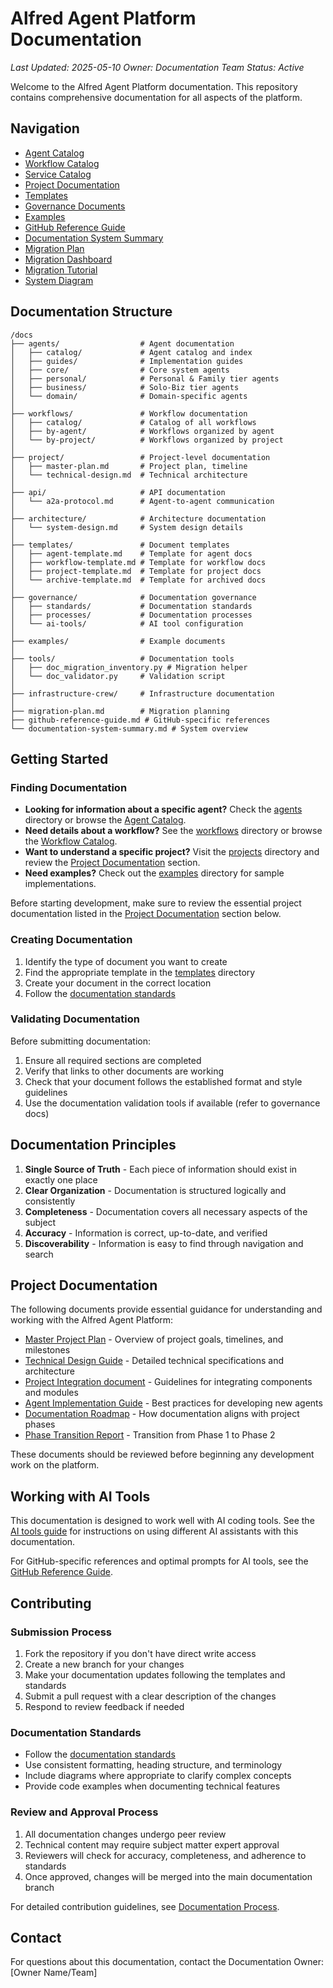 # Alfred Agent Platform Documentation

*Last Updated: 2025-05-10*
*Owner: Documentation Team*
*Status: Active*

Welcome to the Alfred Agent Platform documentation. This repository contains comprehensive documentation for all aspects of the platform.

## Navigation

- [Agent Catalog](./agents/catalog/agent-catalog.md)
- [Workflow Catalog](./workflows/catalog/workflow-catalog.md)
- [Service Catalog](./services/service-catalog.md)
- [Project Documentation](#project-documentation)
- [Templates](./templates)
- [Governance Documents](./governance)
- [Examples](./examples)
- [GitHub Reference Guide](./github-reference-guide.md)
- [Documentation System Summary](./documentation-system-summary.md)
- [Migration Plan](./migration-plan.md)
- [Migration Dashboard](./migration-dashboard.md)
- [Migration Tutorial](./governance/processes/documentation-migration-tutorial.md)
- [System Diagram](./system-diagram.md)

## Documentation Structure

```
/docs
├── agents/                  # Agent documentation
│   ├── catalog/             # Agent catalog and index
│   ├── guides/              # Implementation guides
│   ├── core/                # Core system agents
│   ├── personal/            # Personal & Family tier agents
│   ├── business/            # Solo-Biz tier agents
│   └── domain/              # Domain-specific agents
│
├── workflows/               # Workflow documentation
│   ├── catalog/             # Catalog of all workflows
│   ├── by-agent/            # Workflows organized by agent
│   └── by-project/          # Workflows organized by project
│
├── project/                 # Project-level documentation
│   ├── master-plan.md       # Project plan, timeline
│   └── technical-design.md  # Technical architecture
│
├── api/                     # API documentation
│   └── a2a-protocol.md      # Agent-to-agent communication
│
├── architecture/            # Architecture documentation
│   └── system-design.md     # System design details
│
├── templates/               # Document templates
│   ├── agent-template.md    # Template for agent docs
│   ├── workflow-template.md # Template for workflow docs
│   ├── project-template.md  # Template for project docs
│   └── archive-template.md  # Template for archived docs
│
├── governance/              # Documentation governance
│   ├── standards/           # Documentation standards
│   ├── processes/           # Documentation processes
│   └── ai-tools/            # AI tool configuration
│
├── examples/                # Example documents
│
├── tools/                   # Documentation tools
│   ├── doc_migration_inventory.py # Migration helper
│   └── doc_validator.py     # Validation script
│
├── infrastructure-crew/     # Infrastructure documentation
│
├── migration-plan.md        # Migration planning
├── github-reference-guide.md # GitHub-specific references
└── documentation-system-summary.md # System overview
```

## Getting Started

### Finding Documentation

- **Looking for information about a specific agent?** Check the [agents](./agents) directory or browse the [Agent Catalog](./agents/catalog/agent-catalog.md).
- **Need details about a workflow?** See the [workflows](./workflows) directory or browse the [Workflow Catalog](./workflows/catalog/workflow-catalog.md).
- **Want to understand a specific project?** Visit the [projects](./projects) directory and review the [Project Documentation](#project-documentation) section.
- **Need examples?** Check out the [examples](./examples) directory for sample implementations.

Before starting development, make sure to review the essential project documentation listed in the [Project Documentation](#project-documentation) section below.

### Creating Documentation

1. Identify the type of document you want to create
2. Find the appropriate template in the [templates](./templates) directory
3. Create your document in the correct location
4. Follow the [documentation standards](./governance/standards/documentation-standards.md)

### Validating Documentation

Before submitting documentation:
1. Ensure all required sections are completed
2. Verify that links to other documents are working
3. Check that your document follows the established format and style guidelines
4. Use the documentation validation tools if available (refer to governance docs)

## Documentation Principles

1. **Single Source of Truth** - Each piece of information should exist in exactly one place
2. **Clear Organization** - Documentation is structured logically and consistently
3. **Completeness** - Documentation covers all necessary aspects of the subject
4. **Accuracy** - Information is correct, up-to-date, and verified
5. **Discoverability** - Information is easy to find through navigation and search

## Project Documentation

The following documents provide essential guidance for understanding and working with the Alfred Agent Platform:

- [Master Project Plan](./project/master-plan.md) - Overview of project goals, timelines, and milestones
- [Technical Design Guide](./project/technical-design.md) - Detailed technical specifications and architecture
- [Project Integration document](./project-integration.md) - Guidelines for integrating components and modules
- [Agent Implementation Guide](./agents/guides/agent-implementation-guide.md) - Best practices for developing new agents
- [Documentation Roadmap](./project/documentation-roadmap.md) - How documentation aligns with project phases
- [Phase Transition Report](./project/phase-transition-report.md) - Transition from Phase 1 to Phase 2

These documents should be reviewed before beginning any development work on the platform.

## Working with AI Tools

This documentation is designed to work well with AI coding tools. See the [AI tools guide](./governance/ai-tools/README.md) for instructions on using different AI assistants with this documentation.

For GitHub-specific references and optimal prompts for AI tools, see the [GitHub Reference Guide](./github-reference-guide.md).

## Contributing

### Submission Process

1. Fork the repository if you don't have direct write access
2. Create a new branch for your changes
3. Make your documentation updates following the templates and standards
4. Submit a pull request with a clear description of the changes
5. Respond to review feedback if needed

### Documentation Standards

- Follow the [documentation standards](./governance/standards/documentation-standards.md)
- Use consistent formatting, heading structure, and terminology
- Include diagrams where appropriate to clarify complex concepts
- Provide code examples when documenting technical features

### Review and Approval Process

1. All documentation changes undergo peer review
2. Technical content may require subject matter expert approval
3. Reviewers will check for accuracy, completeness, and adherence to standards
4. Once approved, changes will be merged into the main documentation branch

For detailed contribution guidelines, see [Documentation Process](./governance/processes/documentation-process.md).

## Contact

For questions about this documentation, contact the Documentation Owner: [Owner Name/Team]